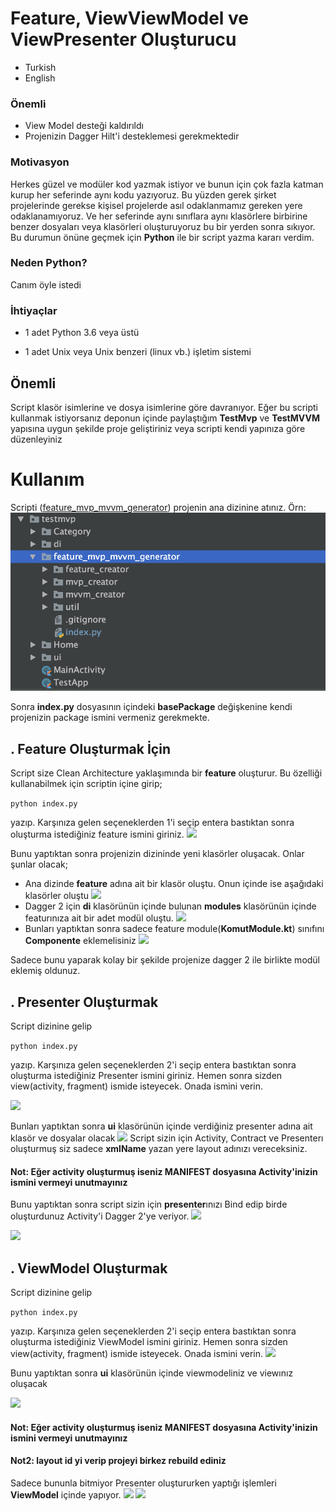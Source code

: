 
# Feature, ViewViewModel ve ViewPresenter Oluşturucu

  

- Turkish
- English

### Önemli
- View Model desteği kaldırıldı
- Projenizin Dagger Hilt'i desteklemesi gerekmektedir

### Motivasyon

Herkes güzel ve modüler kod yazmak istiyor ve bunun için çok fazla katman kurup her seferinde aynı kodu yazıyoruz. Bu yüzden gerek şirket projelerinde gerekse kişisel projelerde asıl odaklanmamız gereken yere odaklanamıyoruz. Ve her seferinde aynı sınıflara aynı klasörlere birbirine benzer dosyaları veya klasörleri oluşturuyoruz bu bir yerden sonra sıkıyor. Bu durumun önüne geçmek için **Python** ile bir script yazma kararı verdim.

  

### Neden Python?

Canım öyle istedi

  

### İhtiyaçlar

  

- 1 adet Python 3.6 veya üstü

- 1 adet Unix veya Unix benzeri (linux vb.) işletim sistemi

## Önemli

Script klasör isimlerine ve dosya isimlerine göre davranıyor. Eğer bu scripti kullanmak istiyorsanız deponun içinde paylaştığım **TestMvp** ve **TestMVVM** yapısına uygun şekilde proje geliştiriniz veya scripti kendi yapınıza göre düzenleyiniz

  

# Kullanım

Scripti ([feature_mvp_mvvm_generator](https://github.com/hsmnzaydn/android-clean-feature-creator/tree/master/feature_mvp_mvvm_generator  "feature_mvp_mvvm_generator")) projenin ana dizinine atınız. Örn: ![](../img/dizin.png )

Sonra **index.py** dosyasının içindeki **basePackage** değişkenine kendi projenizin package ismini vermeniz gerekmekte.
  

## . Feature Oluşturmak İçin

Script size Clean Architecture yaklaşımında bir **feature** oluşturur. Bu özelliği kullanabilmek için scriptin içine girip;

  ``` python index.py ```

  yazıp.  Karşınıza gelen seçeneklerden 1'i seçip entera bastıktan sonra oluşturma istediğiniz feature ismini giriniz. ![](../img/feature.png)

Bunu yaptıktan sonra projenizin dizininde yeni klasörler oluşacak. Onlar şunlar olacak;

- Ana dizinde **feature** adına ait bir klasör oluştu. Onun içinde ise aşağıdaki klasörler oluştu ![](../img/feature_folder.png)
- Dagger 2 için **di** klasörünün içinde bulunan **modules** klasörünün içinde featurınıza ait bir adet modül oluştu. ![](../img/feature_module.png)
- Bunları yaptıktan sonra sadece feature module(**KomutModule.kt**) sınıfını **Componente** eklemelisiniz ![](../img/component_module.png)

Sadece bunu yaparak kolay bir şekilde projenize dagger 2 ile birlikte modül eklemiş oldunuz.

## . Presenter Oluşturmak

Script dizinine gelip 

  ``` python index.py ```

  yazıp. Karşınıza gelen seçeneklerden 2'i seçip entera bastıktan sonra oluşturma istediğiniz Presenter ismini giriniz. Hemen sonra sizden view(activity, fragment) ismide isteyecek. Onada ismini verin.

  ![](../img/presenter.png)

  Bunları yaptıktan sonra **ui** klasörünün içinde verdiğiniz presenter adına ait klasör ve dosyalar olacak ![](../img/presenter_view.png)
  Script sizin için Activity, Contract ve Presenterı oluşturmuş siz sadece **xmlName** yazan yere layout adınızı vereceksiniz. 

 #### Not: Eğer activity oluşturmuş iseniz MANIFEST dosyasına Activity'inizin ismini vermeyi unutmayınız

 Bunu yaptıktan sonra script sizin için **presenter**ınızı Bind edip birde oluşturdunuz Activity'i Dagger 2'ye veriyor. ![](../img/view_injector_presenter.png)

 ![](../img/presenter_module.png)

 ## . ViewModel Oluşturmak

 Script dizinine gelip 

  ``` python index.py ```

  yazıp. Karşınıza gelen seçeneklerden 2'i seçip entera bastıktan sonra oluşturma istediğiniz ViewModel ismini giriniz. Hemen sonra sizden view(activity, fragment) ismide isteyecek. Onada ismini verin.
  ![](../img/view_module.png)

  Bunu yaptıktan sonra **ui** klasörünün içinde viewmodeliniz ve viewınız oluşacak

  ![](../img/view_module_view.png)

   #### Not: Eğer activity oluşturmuş iseniz MANIFEST dosyasına Activity'inizin ismini vermeyi unutmayınız

 #### Not2: layout id yi verip projeyi birkez rebuild ediniz


 Sadece bununla bitmiyor Presenter oluştururken yaptığı işlemleri **ViewModel** içinde yapıyor.
 ![](../img/view_injector_viewmodel.png)
 ![](../img/view_module_injector.png)